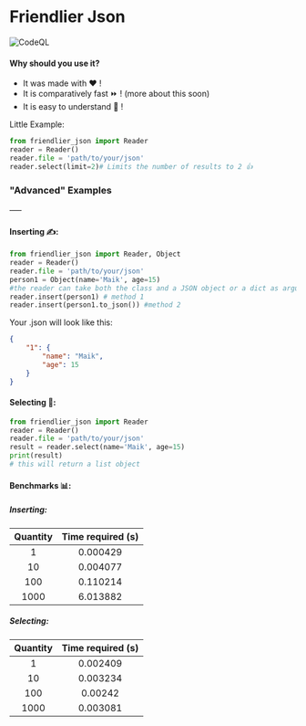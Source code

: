 # Friendlier Json
![CodeQL](https://github.com/py-alpha-woelfchen/friendlier-json/workflows/CodeQL/badge.svg)


#### Why should you use it?
- It was made with ❤️ !
- It is comparatively fast ⏩ ! (more about this soon)
- It is easy to understand 🧠 ! 

Little Example:
```python
from friendlier_json import Reader
reader = Reader()
reader.file = 'path/to/your/json'
reader.select(limit=2)# Limits the number of results to 2 👍
```
### "Advanced" Examples
–––
#### Inserting ✍️:
```python
from friendlier_json import Reader, Object
reader = Reader()
reader.file = 'path/to/your/json'
person1 = Object(name='Maik', age=15)
#the reader can take both the class and a JSON object or a dict as argument. There are 2 methods
reader.insert(person1) # method 1
reader.insert(person1.to_json()) #method 2
```


Your .json will look like this:
```json
{
    "1": {
        "name": "Maik",
        "age": 15
    }
}
```
#### Selecting  🔭:
```python
from friendlier_json import Reader
reader = Reader()
reader.file = 'path/to/your/json'
result = reader.select(name='Maik', age=15)
print(result)
# this will return a list object
```
#### Benchmarks 📊:
##### Inserting:
| Quantity | Time required (s) |
|:--------:|:-----------------:|
| 1        | 0.000429          |
| 10       | 0.004077          |
| 100      | 0.110214          |
| 1000     | 6.013882          |

##### Selecting:
| Quantity | Time required (s) |
|:--------:|:-----------------:|
| 1        | 0.002409          |
| 10       | 0.003234          |
| 100      | 0.00242           |
| 1000     | 0.003081          |
